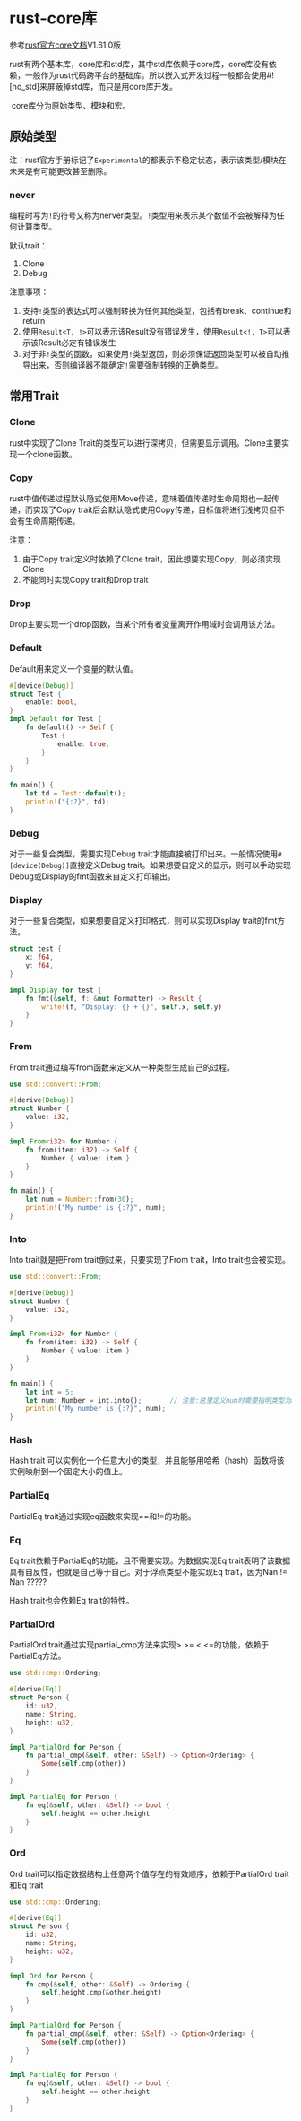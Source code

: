 # rust-core库

参考[rust官方core文档](https://doc.rust-lang.org/core/)V1.61.0版

​	rust有两个基本库，core库和std库，其中std库依赖于core库，core库没有依赖，一般作为rust代码跨平台的基础库。所以嵌入式开发过程一般都会使用#![no_std]来屏蔽掉std库，而只是用core库开发。

​	core库分为原始类型、模块和宏。

## 原始类型

注：rust官方手册标记了`Experimental`的都表示不稳定状态，表示该类型/模块在未来是有可能更改甚至删除。

### never

编程时写为`!`的符号又称为nerver类型。`!`类型用来表示某个数值不会被解释为任何计算类型。

默认trait：

1. Clone
2. Debug

注意事项：

1. 支持`!`类型的表达式可以强制转换为任何其他类型，包括有break、continue和return
2. 使用`Result<T, !>`可以表示该Result没有错误发生，使用`Result<!, T>`可以表示该Result必定有错误发生
3. 对于非`!`类型的函数，如果使用`!`类型返回，则必须保证返回类型可以被自动推导出来，否则编译器不能确定`!`需要强制转换的正确类型。





## 常用Trait

### Clone

rust中实现了Clone Trait的类型可以进行深拷贝，但需要显示调用。Clone主要实现一个clone函数。

### Copy

rust中值传递过程默认隐式使用Move传递，意味着值传递时生命周期也一起传递，而实现了Copy trait后会默认隐式使用Copy传递，目标值将进行浅拷贝但不会有生命周期传递。

注意：

1. 由于Copy trait定义时依赖了Clone trait，因此想要实现Copy，则必须实现Clone
2. 不能同时实现Copy trait和Drop trait

### Drop

Drop主要实现一个drop函数，当某个所有者变量离开作用域时会调用该方法。

### Default

Default用来定义一个变量的默认值。

```rust
#[device(Debug)]
struct Test {
    enable: bool,
}
impl Default for Test {
    fn default() -> Self {
        Test {
            enable: true,
        }
    }
}

fn main() {
    let td = Test::default();
    println!("{:?}", td);
}
```

### Debug

对于一些复合类型，需要实现Debug trait才能直接被打印出来。一般情况使用`#[device(Debug)]`直接定义Debug trait。如果想要自定义的显示，则可以手动实现Debug或Display的fmt函数来自定义打印输出。

### Display

对于一些复合类型，如果想要自定义打印格式，则可以实现Display trait的fmt方法。

```rust
struct test {
    x: f64,
    y: f64,
}

impl Display for test {
    fn fmt(&self, f: &mut Formatter) -> Result {
        write!(f, "Display: {} + {}", self.x, self.y)
    }
}
```

### From

From trait通过编写from函数来定义从一种类型生成自己的过程。

```rust
use std::convert::From;

#[derive(Debug)]
struct Number {
    value: i32,
}

impl From<i32> for Number {
    fn from(item: i32) -> Self {
        Number { value: item }
    }
}

fn main() {
    let num = Number::from(30);
    println!("My number is {:?}", num);
}

```

### Into

Into trait就是把From trait倒过来，只要实现了From trait，Into trait也会被实现。

```rust
use std::convert::From;

#[derive(Debug)]
struct Number {
    value: i32,
}

impl From<i32> for Number {
    fn from(item: i32) -> Self {
        Number { value: item }
    }
}

fn main() {
    let int = 5;
    let num: Number = int.into();		// 注意:这里定义num时需要指明类型为Number
    println!("My number is {:?}", num);
}
```

### Hash

Hash trait 可以实例化一个任意大小的类型，并且能够用哈希（hash）函数将该实例映射到一个固定大小的值上。

### PartialEq

PartialEq trait通过实现eq函数来实现==和!=的功能。

### Eq

Eq trait依赖于PartialEq的功能，且不需要实现。为数据实现Eq trait表明了该数据具有自反性，也就是自己等于自己。对于浮点类型不能实现Eq trait，因为Nan != Nan ?????

Hash trait也会依赖Eq trait的特性。

### PartialOrd

PartialOrd trait通过实现partial_cmp方法来实现> >= < <=的功能，依赖于PartialEq方法。

```rust
use std::cmp::Ordering;

#[derive(Eq)]
struct Person {
    id: u32,
    name: String,
    height: u32,
}

impl PartialOrd for Person {
    fn partial_cmp(&self, other: &Self) -> Option<Ordering> {
        Some(self.cmp(other))
    }
}

impl PartialEq for Person {
    fn eq(&self, other: &Self) -> bool {
        self.height == other.height
    }
}
```

### Ord

Ord trait可以指定数据结构上任意两个值存在的有效顺序，依赖于PartialOrd trait和Eq trait

```rust
use std::cmp::Ordering;

#[derive(Eq)]
struct Person {
    id: u32,
    name: String,
    height: u32,
}

impl Ord for Person {
    fn cmp(&self, other: &Self) -> Ordering {
        self.height.cmp(&other.height)
    }
}

impl PartialOrd for Person {
    fn partial_cmp(&self, other: &Self) -> Option<Ordering> {
        Some(self.cmp(other))
    }
}

impl PartialEq for Person {
    fn eq(&self, other: &Self) -> bool {
        self.height == other.height
    }
}

```

